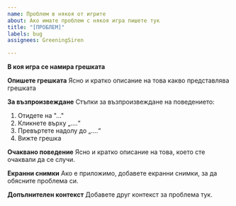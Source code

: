 ```yaml
---
name: Проблем в някоя от игрите
about: Ако имате проблем с някоя игра пишете тук
title: "[ПРОБЛЕМ]"
labels: bug
assignees: GreeningSiren

---
```


**В коя игра се намира грешката**

**Опишете грешката**
Ясно и кратко описание на това какво представлява грешката

**За възпроизвеждане**
Стъпки за възпроизвеждане на поведението:
1. Отидете на "..."
2. Кликнете върху „....“
3. Превъртете надолу до „....“
4. Вижте грешка

**Очаквано поведение**
Ясно и кратко описание на това, което сте очаквали да се случи.

**Екранни снимки**
Ако е приложимо, добавете екранни снимки, за да обясните проблема си.

**Допълнителен контекст**
Добавете друг контекст за проблема тук.
